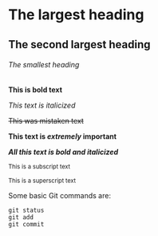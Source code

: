 # The largest heading
## The second largest heading
###### The smallest heading

**This is bold text**

*This text is italicized*

~~This was mistaken text~~

**This text is _extremely_ important**

***All this text is bold and italicized***

<sub>This is a subscript text</sub>

<sup>This is a superscript text</sup>

Some basic Git commands are:
```
git status
git add
git commit
```